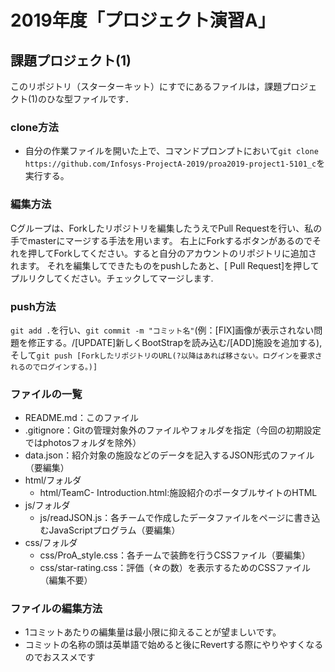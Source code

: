 # 2019年度「プロジェクト演習A」
## 課題プロジェクト(1)

このリポジトリ（スターターキット）にすでにあるファイルは，課題プロジェクト(1)のひな型ファイルです．

### clone方法
- 自分の作業ファイルを開いた上で、コマンドプロンプトにおいて``git clone https://github.com/Infosys-ProjectA-2019/proa2019-project1-5101_c``を実行する。

### 編集方法
Cグループは、Forkしたリポジトリを編集したうえでPull Requestを行い、私の手でmasterにマージする手法を用います。
右上にForkするボタンがあるのでそれを押してForkしてください。すると自分のアカウントのリポジトリに追加されます。
それを編集してできたものをpushしたあと、[ Pull Request]を押してプルリクしてください。チェックしてマージします.

### push方法
``git add .``を行い、``git commit -m "コミット名"``(例：[FIX]画像が表示されない問題を修正する。/[UPDATE]新しくBootStrapを読み込む/[ADD]施設を追加する),そして``git push [ForkしたリポジトリのURL(?以降はあれば移さない。ログインを要求されるのでログインする。)]``

### ファイルの一覧
- README.md：このファイル
- .gitignore：Gitの管理対象外のファイルやフォルダを指定（今回の初期設定ではphotosフォルダを除外）
- data.json：紹介対象の施設などのデータを記入するJSON形式のファイル（要編集）
- html/フォルダ
  - html/TeamC- Introduction.html:施設紹介のポータブルサイトのHTML
- js/フォルダ
  - js/readJSON.js：各チームで作成したデータファイルをページに書き込むJavaScriptプログラム（要編集）
- css/フォルダ
  - css/ProA_style.css：各チームで装飾を行うCSSファイル（要編集）
  - css/star-rating.css：評価（☆の数）を表示するためのCSSファイル（編集不要）

### ファイルの編集方法
- 1コミットあたりの編集量は最小限に抑えることが望ましいです。
- コミットの名称の頭は英単語で始めると後にRevertする際にやりやすくなるのでおススメです
